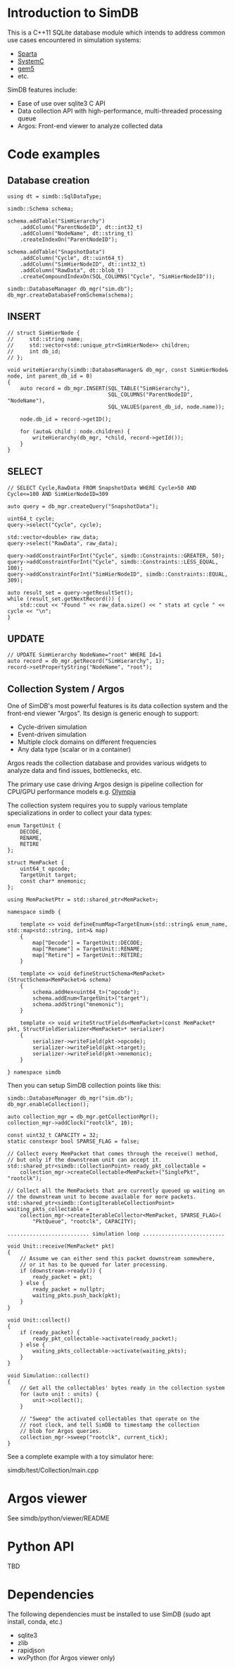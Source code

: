# Introduction to SimDB
This is a C++11 SQLite database module which intends to address common use cases encountered in simulation systems:

* [Sparta](https://github.com/sparcians/map)
* [SystemC](https://github.com/accellera-official/systemc)
* [gem5](https://github.com/gem5/gem5)
* etc.

SimDB features include:

* Ease of use over sqlite3 C API
* Data collection API with high-performance, multi-threaded processing queue
* Argos: Front-end viewer to analyze collected data

# Code examples

## Database creation

    using dt = simdb::SqlDataType;

    simdb::Schema schema;

    schema.addTable("SimHierarchy")
        .addColumn("ParentNodeID", dt::int32_t)
        .addColumn("NodeName", dt::string_t)
        .createIndexOn("ParentNodeID");

    schema.addTable("SnapshotData")
        .addColumn("Cycle", dt::uint64_t)
        .addColumn("SimHierNodeID", dt::int32_t)
        .addColumn("RawData", dt::blob_t)
        .createCompoundIndexOn(SQL_COLUMNS("Cycle", "SimHierNodeID"));

    simdb::DatabaseManager db_mgr("sim.db");
    db_mgr.createDatabaseFromSchema(schema);

## INSERT

    // struct SimHierNode {
    //     std::string name;
    //     std::vector<std::unique_ptr<SimHierNode>> children;
    //     int db_id;
    // };

    void writeHierarchy(simdb::DatabaseManager& db_mgr, const SimHierNode& node, int parent_db_id = 0)
    {
        auto record = db_mgr.INSERT(SQL_TABLE("SimHierarchy"),
                                    SQL_COLUMNS("ParentNodeID", "NodeName"),
                                    SQL_VALUES(parent_db_id, node.name));

        node.db_id = record->getID();

        for (auto& child : node.children) {
            writeHierarchy(db_mgr, *child, record->getId());
        }
    }

## SELECT

    // SELECT Cycle,RawData FROM SnapshotData WHERE Cycle>50 AND Cycle<=100 AND SimHierNodeID=309

    auto query = db_mgr.createQuery("SnapshotData");

    uint64_t cycle;
    query->select("Cycle", cycle);

    std::vector<double> raw_data;
    query->select("RawData", raw_data);

    query->addConstraintForInt("Cycle", simdb::Constraints::GREATER, 50);
    query->addConstraintForInt("Cycle", simdb::Constraints::LESS_EQUAL, 100);
    query->addConstraintForInt("SimHierNodeID", simdb::Constraints::EQUAL, 309);

    auto result_set = query->getResultSet();
    while (result_set.getNextRecord()) {
        std::cout << "Found " << raw_data.size() << " stats at cycle " << cycle << "\n";
    }

## UPDATE

    // UPDATE SimHierarchy NodeName="root" WHERE Id=1
    auto record = db_mgr.getRecord("SimHierarchy", 1);
    record->setPropertyString("NodeName", "root");

## Collection System / Argos

One of SimDB's most powerful features is its data collection system and the front-end viewer "Argos". Its design is generic enough to support:

* Cycle-driven simulation
* Event-driven simulation
* Multiple clock domains on different frequencies
* Any data type (scalar or in a container)

Argos reads the collection database and provides various widgets to analyze data and find issues, bottlenecks, etc.

The primary use case driving Argos design is pipeline collection for CPU/GPU
performance models e.g. [Olympia](https://github.com/riscv-software-src/riscv-perf-model)

The collection system requires you to supply various template specializations in order to collect your data types:

    enum TargetUnit {
        DECODE,
        RENAME,
        RETIRE
    };

    struct MemPacket {
        uint64_t opcode;
        TargetUnit target;
        const char* mnemonic;
    };

    using MemPacketPtr = std::shared_ptr<MemPacket>;

    namespace simdb {

        template <> void defineEnumMap<TargetEnum>(std::string& enum_name, std::map<std::string, int>& map)
        {
            map["Decode"] = TargetUnit::DECODE;
            map["Rename"] = TargetUnit::RENAME;
            map["Retire"] = TargetUnit::RETIRE;
        }

        template <> void defineStructSchema<MemPacket>(StructSchema<MemPacket>& schema)
        {
            schema.addHex<uint64_t>("opcode");
            schema.addEnum<TargetUnit>("target");
            schema.addString("mnemonic");
        }

        template <> void writeStructFields<MemPacket>(const MemPacket* pkt, StructFieldSerializer<MemPacket>* serializer)
        {
            serializer->writeField(pkt->opcode);
            serializer->writeField(pkt->target);
            serializer->writeField(pkt->mnemonic);
        }

    } namespace simdb

Then you can setup SimDB collection points like this:

    simdb::DatabaseManager db_mgr("sim.db");
    db_mgr.enableCollection();

    auto collection_mgr = db_mgr.getCollectionMgr();
    collection_mgr->addClock("rootclk", 10);

    const uint32_t CAPACITY = 32;
    static constexpr bool SPARSE_FLAG = false;

    // Collect every MemPacket that comes through the receive() method,
    // but only if the downstream unit can accept it.
    std::shared_ptr<simdb::CollectionPoint> ready_pkt_collectable =
        collection_mgr->createCollectable<MemPacket>("SinglePkt", "rootclk");

    // Collect all the MemPackets that are currently queued up waiting on
    // the downstream unit to become available for more packets.
    std::shared_ptr<simdb::ContigIterableCollectionPoint> waiting_pkts_collectable =
        collection_mgr->createIterableCollector<MemPacket, SPARSE_FLAG>(
            "PktQueue", "rootclk", CAPACITY);

    .......................... simulation loop ..........................

    void Unit::receive(MemPacket* pkt)
    {
        // Assume we can either send this packet downstream somewhere,
        // or it has to be queued for later processing.
        if (downstream->ready()) {
            ready_packet = pkt;
        } else {
            ready_packet = nullptr;
            waiting_pkts.push_back(pkt);
        }
    }

    void Unit::collect()
    {
        if (ready_packet) {
            ready_pkt_collectable->activate(ready_packet);
        } else {
            waiting_pkts_collectable->activate(waiting_pkts);
        }
    }

    void Simulation::collect()
    {
        // Get all the collectables' bytes ready in the collection system
        for (auto unit : units) {
            unit->collect();
        }

        // "Sweep" the activated collectables that operate on the
        // root clock, and tell SimDB to timestamp the collection
        // blob for Argos queries.
        collection_mgr->sweep("rootclk", current_tick);
    }

See a complete example with a toy simulator here:

simdb/test/Collection/main.cpp

# Argos viewer

See simdb/python/viewer/README

# Python API

TBD

# Dependencies

The following dependencies must be installed to use SimDB (sudo apt install, conda, etc.)

* sqlite3
* zlib
* rapidjson
* wxPython (for Argos viewer only)
